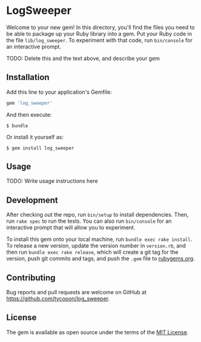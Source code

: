 # LogSweeper

Welcome to your new gem! In this directory, you'll find the files you need to be able to package up your Ruby library into a gem. Put your Ruby code in the file `lib/log_sweeper`. To experiment with that code, run `bin/console` for an interactive prompt.

TODO: Delete this and the text above, and describe your gem

## Installation

Add this line to your application's Gemfile:

```ruby
gem 'log_sweeper'
```

And then execute:

    $ bundle

Or install it yourself as:

    $ gem install log_sweeper

## Usage

TODO: Write usage instructions here

## Development

After checking out the repo, run `bin/setup` to install dependencies. Then, run `rake spec` to run the tests. You can also run `bin/console` for an interactive prompt that will allow you to experiment.

To install this gem onto your local machine, run `bundle exec rake install`. To release a new version, update the version number in `version.rb`, and then run `bundle exec rake release`, which will create a git tag for the version, push git commits and tags, and push the `.gem` file to [rubygems.org](https://rubygems.org).

## Contributing

Bug reports and pull requests are welcome on GitHub at https://github.com/tycooon/log_sweeper.

## License

The gem is available as open source under the terms of the [MIT License](https://opensource.org/licenses/MIT).
